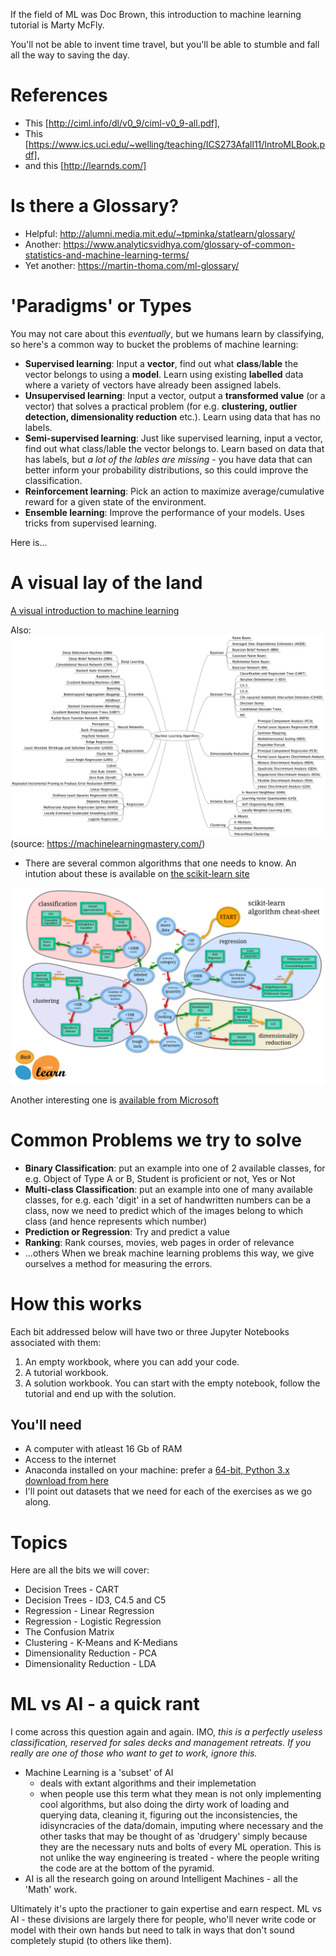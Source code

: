 If the field of ML was Doc Brown, this introduction to machine learning tutorial is Marty McFly. 

You'll not be able to invent time travel, but you'll be able to stumble and fall all the way to saving the day. 

# References

- This [http://ciml.info/dl/v0_9/ciml-v0_9-all.pdf], 
- This [https://www.ics.uci.edu/~welling/teaching/ICS273Afall11/IntroMLBook.pdf], 
-  and this [http://learnds.com/]

# Is there a Glossary?

- Helpful: http://alumni.media.mit.edu/~tpminka/statlearn/glossary/
- Another: https://www.analyticsvidhya.com/glossary-of-common-statistics-and-machine-learning-terms/
- Yet another: https://martin-thoma.com/ml-glossary/

# 'Paradigms' or Types

You may not care about this *eventually*, but we humans learn by classifying, so here's a common way to bucket the problems of machine learning:

- **Supervised learning**: Input a **vector**, find out what **class**/**lable** the vector belongs to using a **model**. Learn using existing **labelled** data where a variety of vectors have already been assigned labels.
- **Unsupervised learning**: Input a vector, output a **transformed value** (or a vector) that solves a practical problem (for e.g. **clustering, outlier detection, dimensionality reduction** etc.). Learn using data that has no labels.
- **Semi-supervised learning**: Just like supervised learning, input a vector, find out what class/lable the vector belongs to. Learn based on data that has labels, but *a lot of the lables are missing* - you have data that can better inform your probability distributions, so this could improve the classification. 
- **Reinforcement learning**: Pick an action to maximize average/cumulative reward for a given state of the environment. 
- **Ensemble learning**: Improve the performance of your models. Uses tricks from supervised learning.

Here is...

# A visual lay of the land

[A visual introduction to machine learning](http://www.r2d3.us/visual-intro-to-machine-learning-part-1/)

Also:
![A Mindmap of the algorithms](images/MachineLearningAlgorithms.png)
(source: https://machinelearningmastery.com/)

- There are several common algorithms that one needs to know. An intution about these is available on [the scikit-learn site](https://scikit-learn.org/stable/tutorial/machine_learning_map/index.html)

![Choosing the right estimator](images/ml_map.png)

Another interesting one is [available from Microsoft](https://download.microsoft.com/download/A/6/1/A613E11E-8F9C-424A-B99D-65344785C288/microsoft-machine-learning-algorithm-cheat-sheet-v7.pdf)

# Common Problems we try to solve

- **Binary Classification**: put an example into one of 2 available classes, for e.g. Object of Type A or B, Student is proficient or not, Yes or Not
- **Multi-class Classification**: put an example into one of many available classes, for e.g. each 'digit' in a set of handwritten numbers can be a class, now we need to predict which of the images belong to which class (and hence represents which number)
- **Prediction or Regression**: Try and predict a value
- **Ranking**: Rank courses, movies, web pages in order of relevance
- ...others
When we break machine learning problems this way, we give ourselves a method for measuring the errors.

# How this works
Each bit addressed below will have two or three Jupyter Notebooks associated with them:
1. An empty workbook, where you can add your code.
2. A tutorial workbook.
2. A solution workbook.
You can start with the empty notebook, follow the tutorial and end up with the solution.

## You'll need
- A computer with atleast 16 Gb of RAM
- Access to the internet
- Anaconda installed on your machine: prefer a [64-bit, Python 3.x download from here](https://www.anaconda.com/download/)
- I'll point out datasets that we need for each of the exercises as we go along.

# Topics
Here are all the bits we will cover:
- Decision Trees - CART
- Decision Trees - ID3, C4.5 and C5
- Regression - Linear Regression
- Regression - Logistic Regression
- The Confusion Matrix
- Clustering - K-Means and K-Medians
- Dimensionality Reduction - PCA
- Dimensionality Reduction - LDA

# ML vs AI - a quick rant
I come across this question again and again. 
IMO,
_this is a perfectly useless classification, reserved for sales decks and management retreats._ 
_If you really are one of those who want to get to work, ignore this._

- Machine Learning is a 'subset' of AI
	- deals with extant algorithms and their implemetation
	- when people use this term what they mean is not only implementing cool algorithms, but also doing the dirty work of loading and querying data, cleaning it, figuring out the inconsistencies, the idisyncracies of the data/domain, imputing where necessary and the other tasks that may be thought of as 'drudgery' simply because they are the necessary nuts and bolts of every ML operation. This is not unlike the way engineering is treated - where the people writing the code are at the bottom of the pyramid. 
- AI is all the research going on around Intelligent Machines - all the 'Math' work. 

Ultimately it's upto the practioner to gain expertise and earn respect. ML vs AI - these divisions are largely there for people, who'll never write code or model with their own hands but need to talk in ways that don't sound completely stupid (to others like them). 